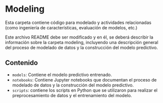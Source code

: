 # Modeling

Esta carpeta contiene código para modelado y actividades relacionadas (como ingeniería de características, evaluación de modelos, etc.)

Este archivo README debe ser modificado y en él, se deberá describir la  información sobre la carpeta modeling, incluyendo una descripción general del proceso de modelado de datos y la construcción del modelo predictivo.

## Contenido

- `models`: Contiene el modelo predictivo entrenado.
- `notebooks`: Contiene Jupyter notebooks que documentan el proceso de modelado de datos y la construcción del modelo predictivo. 
- `scripts`: contiene los scripts en Python que se utilizaron para realizar el preprocesamiento de datos y el entrenamiento del modelo.
